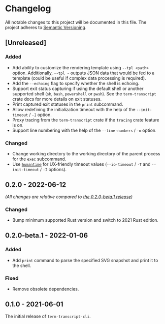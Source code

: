 # Changelog

All notable changes to this project will be documented in this file.
The project adheres to [Semantic Versioning](http://semver.org/spec/v2.0.0.html).

## [Unreleased]

### Added

- Add ability to customize the rendering template using `--tpl <path>` option.
  Additionally, `--tpl -` outputs JSON data that would be fed to a template
  (could be useful if complex data processing is required).
- Add the `--echoing` flag to specify whether the shell is echoing.
- Support exit status capturing if using the default shell or another supported shell
  (`sh`, `bash`, `powershell` or `pwsh`). See the `term-transcript` crate docs
  for more details on exit statuses.
- Print captured exit statuses in the `print` subcommand.
- Allow redefining the initialization timeout with the help of the `--init-timeout` / `-I` option.
- Proxy tracing from the `term-transcript` crate if the `tracing` crate feature is on.
- Support line numbering with the help of the `--line-numbers` / `-n` option.

### Changed

- Change working directory to the working directory of the parent process
  for the `exec` subcommand.
- Use [`humantime`](https://docs.rs/humantime/) for UX-friendly timeout values
  (`--io-timeout` / `-T` and `--init-timeout` / `-I` options).

## 0.2.0 - 2022-06-12

*(All changes are relative compared to [the 0.2.0-beta.1 release](#020-beta1---2022-01-06))*

### Changed

- Bump minimum supported Rust version and switch to 2021 Rust edition.

## 0.2.0-beta.1 - 2022-01-06

### Added

- Add `print` command to parse the specified SVG snapshot and print it to the shell.

### Fixed

- Remove obsolete dependencies.

## 0.1.0 - 2021-06-01

The initial release of `term-transcript-cli`.
